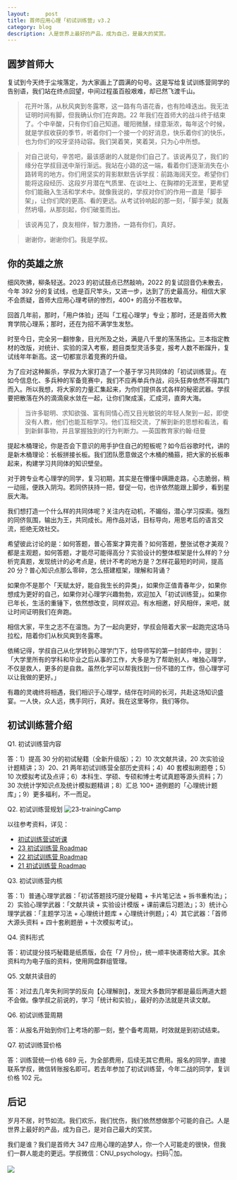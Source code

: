 ```yaml
---
layout:     post
title: 首师应用心理「初试训练营」v3.2
category: blog
description: 人是世界上最好的产品，成为自己，是最大的奖赏。
---
```


## 圆梦首师大

复试到今天终于尘埃落定，为大家画上了圆满的句号。这是写给复试训练营同学的告别语，我们站在终点回望，中间过程虽百般艰难，却已然飞渡千山。

> 花开叶落，从秋风爽到冬露寒，这一路有鸟语花香，也有险峰迭出。我无法证明时间有脚，但我确认你们在奔跑。22 年我们在首师大的战斗终于结束了。个中辛酸，只有你们自己知道。暖阳微醺，绿意渐浓，每年这个时候，就是学叔收获的季节，听着你们一个接一个的好消息，快乐着你们的快乐，也为你们的咬牙坚持动容。我们哭着笑，笑着哭，只为心中所想。

> 对自己说句，辛苦吧，最该感谢的人就是你们自己了。该说再见了，我们的缘分在学叔目送中渐行渐远。我站在小路的这一端，看着你们逐渐消失在小路转弯的地方。你们用坚实的背影默默告诉学叔：前路海阔天空。希望你们能将这段经历、这段岁月潜在气质里、在谈吐上、在胸襟的无涯里，更希望你们能融入生活和学术中。就像我说的，学叔对你们的作用一直是「脚手架」，让你们爬的更高、看的更远。从考试铃响起的那一刻，「脚手架」就轰然坍塌，从那刻起，你们破茧而出。

> 该说再见了，良友相伴，智力激扬，一路有你们，真好。

> 谢谢你，谢谢你们。我是学叔。

## 你的英雄之旅

细风吹拂，柳条轻送。2023 的初试鼓点已然敲响，2022 的复试回音仍未散去，今年 392 分的复试线，也是百尺竿头，又进一步，达到了历史最高分。相信大家不会质疑，首师大应用心理考研的惨烈，400+ 的高分不胜枚举。

回首几年前，那时，「用户体验」还叫「工程心理学」专业；那时，还是首师大教育学院心理系；那时，还在为招不满学生发愁。

时至今日，完全另一翻惨象，目光所及之处，满是八千里的荡荡扬尘。三本指定教材的改版，对统计、实验的深入考察，题目类型灵活多变，报考人数不断蹿升，复试线年年新高。这一切都宣示着竞赛的升级。

为了应对这种厮杀，学叔为大家打造了一个基于学习共同体的「初试训练营」。在如今信息化、多兵种的军备竞赛中，我们不应再单兵作战，闷头狂奔依然不得其门而入。所以我想，将大家的力量汇集起来，为你们提供各式各样的秘密武器。学叔要把散落在外的滴滴泉水敛在一起，让你们聚成溪，汇成河，直奔大海。

> 当许多聪明、求知欲强、富有同情心而又目光敏锐的年轻人聚到一起，即使没有人教，他们也能互相学习。他们互相交流，了解到新的思想和看法，看到新鲜事物，并且掌握独到的行为判断力。—英国教育家约翰·纽曼

提起木桶理论，你是否会下意识的用手护住自己的短板呢？如今后谷歌时代，讲的是新木桶理论：长板拼接长板。我们团队愿意做这个木桶的桶箍，把大家的长板串起来，构建学习共同体的知识壁垒。

对于跨专业考心理学的同学，复习初期，其实是在懵懂中蹒跚走路，心志脆弱，稍一动摇，便跌入阴沟。若同侪扶持一把，督促一句，也许依然能跟上脚步，看到星辰大海。

我们想打造一个什么样的共同体呢？关注内在动机，不媚俗，潜心学习探索。强烈的同侪氛围，输出为王，共同成长。用作品对话，目标导向，用思考后的语言交流，拒绝无效社交。

希望彼此讨论的是：如何答题，普心答案才算完善？如何答题，整张试卷才美观？都是主观题，如何答题，才能尽可能得高分？实验设计的整体框架是什么样的？分析完真题，发现统计的必考点是，统计不考的地方是？怎样花最短的时间，提高 20 分？普心知识点那么零碎，怎么搭建框架，理解和背诵？

如果你不是那个「天赋太好，能自我生长的异类」，如果你正值青春年少，如果你想成为更好的自己，如果你对心理学兴趣勃勃，欢迎加入「初试训练营」。如果你已年长，生活的重锤下，依然想改变，同样欢迎。有水相邀，好风相伴，来吧，就让时间证明我们在奔跑。

相信大家，平生之志不在温饱。为了一起向更好，学叔会陪着大家一起跑完这场马拉松，陪着你们从秋风爽到冬露寒。

依稀记得，学叔自己从化学转到心理学门下，给导师写的第一封邮件中，提到：「大学里所有的学科和毕业之后从事的工作，大多是为了帮助别人，唯独心理学，不仅是救人，更多的是自救。虽然化学可以帮我找到一份不错的工作，但心理学可以让我做的更好。」

有趣的灵魂终将相遇，我们相识于心理学，结伴在时间的长河，共赴这场知识盛宴。一人快，众人远，携手同行，真好。我在这里等你，我们等你。

## 初试训练营介绍

Q1. 初试训练营内容

答：1）提高 30 分的初试秘籍（全新升级版）；2）10 次文献共读，20 次实验设计题精讲；3）20、21 两年初试训练营全部历史资料；4）40 套模拟刷题卷；5）10 次模拟考试及点评；6）本科生、学硕、专硕和博士考试真题等源头资料；7）30 次统计学知识点及统计模拟题精讲；8）汇总 100+ 道例题的「心理统计题库」；9）更多福利，不一而足。

Q2. 初试训练营规划
![23-trainingCamp](https://image.cnu347.com/23-trainingCamp.png)

以往参考资料，详见：
- [初试训练营试听课](https://cnu347.com/videoSet)
- [23 初试训练营 Roadmap](https://cnu347.com/23-TheCampSchedule)
- [22 初试训练营 Roadmap](https://cnu347.com/22-TheCampSchedule)
- [21 初试训练营 Roadmap](https://cnu347.com/21-TheCampSchedule)

Q3. 初试训练营内核

答：1）普通心理学武器：「初试答题技巧提分秘籍 + 卡片笔记法 + 拆书重构法」；2）实验心理学武器：「文献共读 + 实验设计模版 + 课前课后习题法」；3）统计心理学武器：「主题学习法 + 心理统计题库 + 心理统计例题」；4）其它武器：「首师大源头资料 + 四十套刷题册 + 十次模拟考试」。

Q4. 资料形式

答：初试提分技巧秘籍是纸质版，会在「7 月份」，统一顺丰快递寄给大家。其余资料均为电子版的资料，使用网盘群组管理。

Q5. 文献共读目的

答：对过去几年失利同学的反向【心理解剖】，发现大多数同学都是最后两道大题不会做。像学叔之前说的，学习「统计和实验」，最好的办法就是共读文献。

Q6. 初试训练营周期

答：从报名开始到你们上考场的那一刻，整个备考周期，时效就是到初试结束。

Q7. 初试训练营价格

答：训练营统一价格 689 元，为全部费用，后续无其它费用。报名的同学，直接联系学叔，微信转账报名即可。若去年参加了初试训练营，今年二战的同学，复训价格 102 元。

## 后记

岁月不居，时节如流。我们欢乐，我们忧伤，我们依然想做那个可能的自己。人是世界上最好的产品，成为自己，是对自己最大的奖赏。

我们是谁？我们是首师大 347 应用心理的追梦人，你一个人可能走的很快，但我们一群人能走的更远。学叔微信：CNU_psychology。扫码👇加。

![](https://image.cnu347.com/wechat_cnuPsychology.jpg)